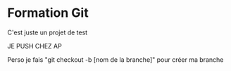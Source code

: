 # Formation Git

C'est juste un projet de test


JE PUSH CHEZ AP	

Perso je fais "git checkout -b [nom de la branche]" pour créer ma branche

